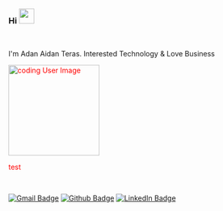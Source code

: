 ### Hi <img src="https://raw.githubusercontent.com/wasabeef/wasabeef/master/icons/wave.gif" width="30px">
<br>

I'm Adan Aidan Teras. Interested Technology & Love Business

<img alt="coding User Image" src="https://c.tenor.com/IVCnKbtTeRQAAAAM/programming-computer.gif" height="180" style="color:red"/>

<a style="color:red">test</a>

<br>

[![Gmail Badge](https://img.shields.io/badge/gmail--white?style=social&logo=gmail)](mailto:ella.shella24@gmail.com)
[![Github Badge](https://img.shields.io/badge/Instagram--white?style=social&logo=instagram)](https://instagram.com/aaidant/)
[![LinkedIn Badge](https://img.shields.io/badge/Linkedin--white?style=social&logo=linkedin)](https://www.linkedin.com/in/adan-aidan-teras/)

